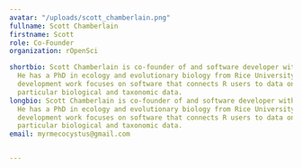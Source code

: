 ```yaml
---
avatar: "/uploads/scott_chamberlain.png"
fullname: Scott Chamberlain
firstname: Scott
role: Co-Founder
organization: rOpenSci

shortbio: Scott Chamberlain is co-founder of and software developer with rOpenSci.
  He has a PhD in ecology and evolutionary biology from Rice University. Software
  development work focuses on software that connects R users to data on the web, in
  particular biological and taxonomic data.
longbio: Scott Chamberlain is co-founder of and software developer with rOpenSci.
  He has a PhD in ecology and evolutionary biology from Rice University. Software
  development work focuses on software that connects R users to data on the web, in
  particular biological and taxonomic data.
email: myrmecocystus@gmail.com


---
```


